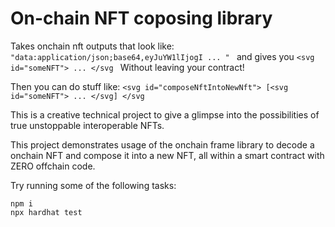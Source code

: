# On-chain NFT coposing library

Takes onchain nft outputs that look like:
```"data:application/json;base64,eyJuYW1lIjogI ... " ```
and gives you
```<svg id="someNFT"> ... </svg ```
Without leaving your contract!

Then you can do stuff like:
```<svg id="composeNftIntoNewNft"> [<svg id="someNFT"> ... </svg] </svg ```

This is a creative technical project to give a glimpse into the possibilities of true unstoppable interoperable NFTs.

This project demonstrates usage of the onchain frame library to decode a onchain NFT and compose it into a new NFT, all within a smart contract with ZERO offchain code.

Try running some of the following tasks:

```shell
npm i
npx hardhat test
```
